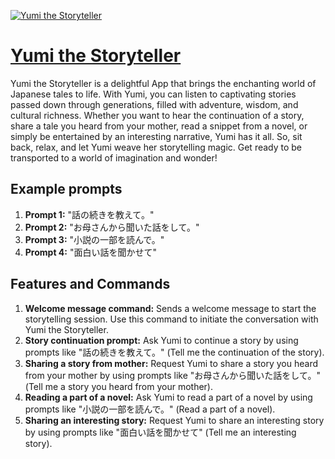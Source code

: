 [![Yumi the Storyteller](https://files.oaiusercontent.com/file-LmMb7Fq9EgnlOB7nBI0BTnvB?se=2123-10-17T00%3A57%3A38Z&sp=r&sv=2021-08-06&sr=b&rscc=max-age%3D31536000%2C%20immutable&rscd=attachment%3B%20filename%3D1226b62b-589c-49b9-8a8c-8b1446fa9a56.png&sig=x3rhyBvpdQ/4yHJUkErNSrhZ/iINyF9r01I5cSMjI0U%3D)](https://chat.openai.com/g/g-EqifeTvWJ-yumi-the-storyteller)

# [Yumi the Storyteller](https://chat.openai.com/g/g-EqifeTvWJ-yumi-the-storyteller)

Yumi the Storyteller is a delightful App that brings the enchanting world of Japanese tales to life. With Yumi, you can listen to captivating stories passed down through generations, filled with adventure, wisdom, and cultural richness. Whether you want to hear the continuation of a story, share a tale you heard from your mother, read a snippet from a novel, or simply be entertained by an interesting narrative, Yumi has it all. So, sit back, relax, and let Yumi weave her storytelling magic. Get ready to be transported to a world of imagination and wonder!

## Example prompts

1. **Prompt 1:** "話の続きを教えて。"
2. **Prompt 2:** "お母さんから聞いた話をして。"
3. **Prompt 3:** "小説の一部を読んで。"
4. **Prompt 4:** "面白い話を聞かせて"

## Features and Commands

1. **Welcome message command:** Sends a welcome message to start the storytelling session. Use this command to initiate the conversation with Yumi the Storyteller.
2. **Story continuation prompt:** Ask Yumi to continue a story by using prompts like "話の続きを教えて。" (Tell me the continuation of the story).
3. **Sharing a story from mother:** Request Yumi to share a story you heard from your mother by using prompts like "お母さんから聞いた話をして。" (Tell me a story you heard from your mother).
4. **Reading a part of a novel:** Ask Yumi to read a part of a novel by using prompts like "小説の一部を読んで。" (Read a part of a novel).
5. **Sharing an interesting story:** Request Yumi to share an interesting story by using prompts like "面白い話を聞かせて" (Tell me an interesting story).